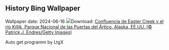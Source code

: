 ## History Bing Wallpaper
Wallpaper date: 2024-06-16
![](https://www.bing.com/th?id=OHR.KillikRiverAlaska_ES-ES6266165210_UHD.jpg&w=1000)Download: [Confluencia de Easter Creek y el río Killik, Parque Nacional de las Puertas del Ártico, Alaska, EE.UU. (© Patrick J. Endres/Getty Images)](https://www.bing.com/th?id=OHR.KillikRiverAlaska_ES-ES6266165210_UHD.jpg)

Auto get programm by LtgX
